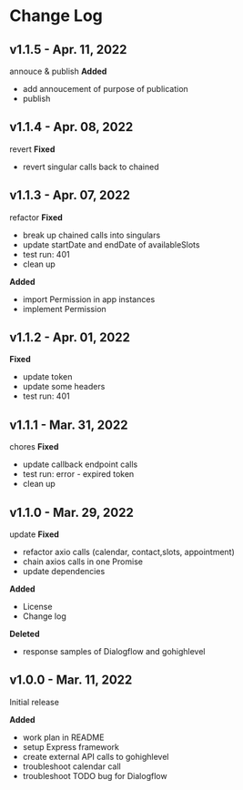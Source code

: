 # Change Log

## v1.1.5 - Apr. 11, 2022

annouce & publish
**Added**

- add annoucement of purpose of publication
- publish

## v1.1.4 - Apr. 08, 2022

revert
**Fixed**

- revert singular calls back to chained

## v1.1.3 - Apr. 07, 2022

refactor
**Fixed**

- break up chained calls into singulars
- update startDate and endDate of availableSlots
- test run: 401
- clean up

**Added**

- import Permission in app instances
- implement Permission

## v1.1.2 - Apr. 01, 2022

**Fixed**

- update token
- update some headers
- test run: 401

## v1.1.1 - Mar. 31, 2022

chores
**Fixed**

- update callback endpoint calls
- test run: error - expired token
- clean up

## v1.1.0 - Mar. 29, 2022

update
**Fixed**

- refactor axio calls (calendar, contact,slots, appointment)
- chain axios calls in one Promise
- update dependencies

**Added**

- License
- Change log

**Deleted**

- response samples of Dialogflow and gohighlevel

## v1.0.0 - Mar. 11, 2022

Initial release

**Added**

- work plan in README
- setup Express framework
- create external API calls to gohighlevel
- troubleshoot calendar call
- troubleshoot TODO bug for Dialogflow
